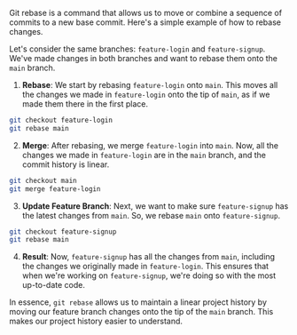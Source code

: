Git rebase is a command that allows us to move or combine a sequence of commits to a new base commit. Here's a simple example of how to rebase changes.

Let's consider the same branches: `feature-login` and `feature-signup`. We've made changes in both branches and want to rebase them onto the `main` branch.

1. **Rebase**: We start by rebasing `feature-login` onto `main`. This moves all the changes we made in `feature-login` onto the tip of `main`, as if we made them there in the first place.

```bash
git checkout feature-login
git rebase main
```

2. **Merge**: After rebasing, we merge `feature-login` into `main`. Now, all the changes we made in `feature-login` are in the `main` branch, and the commit history is linear.

```bash
git checkout main
git merge feature-login
```

3. **Update Feature Branch**: Next, we want to make sure `feature-signup` has the latest changes from `main`. So, we rebase `main` onto `feature-signup`.

```bash
git checkout feature-signup
git rebase main
```

4. **Result**: Now, `feature-signup` has all the changes from `main`, including the changes we originally made in `feature-login`. This ensures that when we're working on `feature-signup`, we're doing so with the most up-to-date code.

In essence, `git rebase` allows us to maintain a linear project history by moving our feature branch changes onto the tip of the `main` branch. This makes our project history easier to understand.
